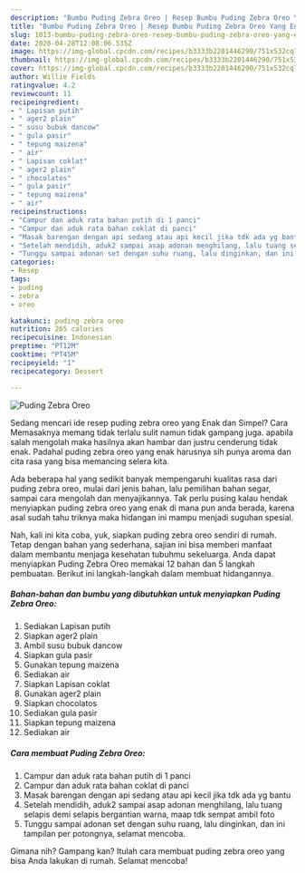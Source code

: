 ```yaml
---
description: "Bumbu Puding Zebra Oreo | Resep Bumbu Puding Zebra Oreo Yang Enak Dan Mudah"
title: "Bumbu Puding Zebra Oreo | Resep Bumbu Puding Zebra Oreo Yang Enak Dan Mudah"
slug: 1013-bumbu-puding-zebra-oreo-resep-bumbu-puding-zebra-oreo-yang-enak-dan-mudah
date: 2020-04-28T12:08:06.535Z
image: https://img-global.cpcdn.com/recipes/b3333b2201446290/751x532cq70/puding-zebra-oreo-foto-resep-utama.jpg
thumbnail: https://img-global.cpcdn.com/recipes/b3333b2201446290/751x532cq70/puding-zebra-oreo-foto-resep-utama.jpg
cover: https://img-global.cpcdn.com/recipes/b3333b2201446290/751x532cq70/puding-zebra-oreo-foto-resep-utama.jpg
author: Willie Fields
ratingvalue: 4.2
reviewcount: 11
recipeingredient:
- " Lapisan putih"
- " ager2 plain"
- " susu bubuk dancow"
- " gula pasir"
- " tepung maizena"
- " air"
- " Lapisan coklat"
- " ager2 plain"
- " chocolatos"
- " gula pasir"
- " tepung maizena"
- " air"
recipeinstructions:
- "Campur dan aduk rata bahan putih di 1 panci"
- "Campur dan aduk rata bahan coklat di panci"
- "Masak barengan dengan api sedang atau api kecil jika tdk ada yg bantu"
- "Setelah mendidih, aduk2 sampai asap adonan menghilang, lalu tuang selapis demi selapis bergantian warna, maap tdk sempat ambil foto"
- "Tunggu sampai adonan set dengan suhu ruang, lalu dinginkan, dan ini tampilan per potongnya, selamat mencoba."
categories:
- Resep
tags:
- puding
- zebra
- oreo

katakunci: puding zebra oreo 
nutrition: 265 calories
recipecuisine: Indonesian
preptime: "PT12M"
cooktime: "PT45M"
recipeyield: "1"
recipecategory: Dessert

---
```



![Puding Zebra Oreo](https://img-global.cpcdn.com/recipes/b3333b2201446290/751x532cq70/puding-zebra-oreo-foto-resep-utama.jpg)

Sedang mencari ide resep puding zebra oreo yang Enak dan Simpel? Cara Memasaknya memang tidak terlalu sulit namun tidak gampang juga. apabila salah mengolah maka hasilnya akan hambar dan justru cenderung tidak enak. Padahal puding zebra oreo yang enak harusnya sih punya aroma dan cita rasa yang bisa memancing selera kita.

Ada beberapa hal yang sedikit banyak mempengaruhi kualitas rasa dari puding zebra oreo, mulai dari jenis bahan, lalu pemilihan bahan segar, sampai cara mengolah dan menyajikannya. Tak perlu pusing kalau hendak menyiapkan puding zebra oreo yang enak di mana pun anda berada, karena asal sudah tahu triknya maka hidangan ini mampu menjadi suguhan spesial.




Nah, kali ini kita coba, yuk, siapkan puding zebra oreo sendiri di rumah. Tetap dengan bahan yang sederhana, sajian ini bisa memberi manfaat dalam membantu menjaga kesehatan tubuhmu sekeluarga. Anda dapat menyiapkan Puding Zebra Oreo memakai 12 bahan dan 5 langkah pembuatan. Berikut ini langkah-langkah dalam membuat hidangannya.

<!--inarticleads1-->

##### Bahan-bahan dan bumbu yang dibutuhkan untuk menyiapkan Puding Zebra Oreo:

1. Sediakan  Lapisan putih
1. Siapkan  ager2 plain
1. Ambil  susu bubuk dancow
1. Siapkan  gula pasir
1. Gunakan  tepung maizena
1. Sediakan  air
1. Siapkan  Lapisan coklat
1. Gunakan  ager2 plain
1. Siapkan  chocolatos
1. Sediakan  gula pasir
1. Siapkan  tepung maizena
1. Sediakan  air




<!--inarticleads2-->

##### Cara membuat Puding Zebra Oreo:

1. Campur dan aduk rata bahan putih di 1 panci
1. Campur dan aduk rata bahan coklat di panci
1. Masak barengan dengan api sedang atau api kecil jika tdk ada yg bantu
1. Setelah mendidih, aduk2 sampai asap adonan menghilang, lalu tuang selapis demi selapis bergantian warna, maap tdk sempat ambil foto
1. Tunggu sampai adonan set dengan suhu ruang, lalu dinginkan, dan ini tampilan per potongnya, selamat mencoba.




Gimana nih? Gampang kan? Itulah cara membuat puding zebra oreo yang bisa Anda lakukan di rumah. Selamat mencoba!
